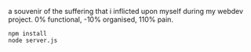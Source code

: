 a souvenir of the suffering that i inflicted upon myself during my webdev project. 0% functional, -10% organised, 110% pain.
```
npm install
node server.js
```
